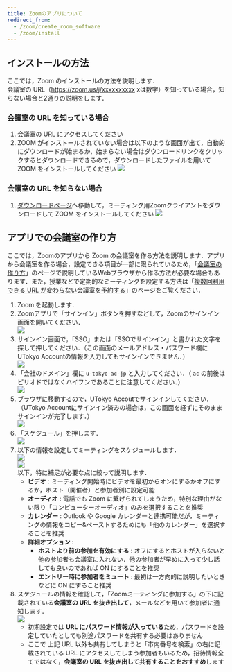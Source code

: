 ```yaml
---
title: Zoomのアプリについて
redirect_from:
  - /zoom/create_room_software
  - /zoom/install
---
```


## インストールの方法

ここでは，Zoom のインストールの方法を説明します．  
会議室の URL（https://zoom.us/j/xxxxxxxxxx xは数字）を知っている場合，知らない場合と2通りの説明をします．  


### 会議室の URL を知っている場合
  1. 会議室の URL にアクセスしてください
  1. ZOOM がインストールされていない場合は以下のような画面が出て，自動的にダウンロードが始まるか，始まらない場合はダウンロードリンクをクリックするとダウンロードできるので，ダウンロードしたファイルを用いて ZOOM をインストールしてください
    ![](pc_with_url.png)
  
  
### 会議室の URL を知らない場合
  1. <a href="https://zoom.us/download" target="_blank">ダウンロードページ</a>へ移動して，ミーティング用Zoomクライアントをダウンロードして ZOOM をインストールしてください
	![](pc_web.png) 

## アプリでの会議室の作り方

ここでは，Zoomのアプリから Zoom の会議室を作る方法を説明します．アプリから会議室を作る場合，設定できる項目が一部に限られているため，「[会議室の作り方](/zoom/create_room)」のページで説明しているWebブラウザから作る方法が必要な場合もあります．また，授業などで定期的なミーティングを設定する方法は「[複数回利用できる URL が変わらない会議室を予約する](/zoom/how/faculty_members/schedule)」のページをご覧ください．  

<ol>
  <li> Zoom を起動します．</li>
  <li> Zoomアプリで「サインイン」ボタンを押すなどして，Zoomのサインイン画面を開いてください．<br>
    <img src="/zoom/signin/4.png"> </li>
  <li> サインイン画面で，「SSO」または「SSOでサインイン」と書かれた文字を探して押してください．（この画面のメールアドレス・パスワード欄にUTokyo Accountの情報を入力してもサインインできません．）<br>
    <img src="/zoom/signin/5.png"> </li>
  <li>「会社のドメイン」欄に <code>u-tokyo-ac-jp</code> と入力してください．（ <code>ac</code> の前後はピリオドではなくハイフンであることに注意してください．）<br>
    <img src="/zoom/signin/6.png"> </li>
  <li> ブラウザに移動するので，UTokyo Accoutでサインインしてください．（UTokyo Accountにサインイン済みの場合は，この画面を経ずにそのままサインインが完了します．）<br>
    <img src="/zoom/signin/2.png"> </li>
  <li> 「スケジュール」を押します．<br>
    <img src="top2.png"> </li>
  <li> 以下の情報を設定してミーティングをスケジュールします．<br>  
    <img src="schedule.png"> <br>
    <img src="schedule_detail.png"> <br> 
    以下，特に補足が必要な点に絞って説明します．
    <ul>
      <li> <strong>ビデオ</strong> : ミーティング開始時にビデオを最初からオンにするかオフにするか，ホスト（開催者）と参加者別に設定可能</li>
      <li> <strong>オーディオ</strong> : 電話でも Zoom に繋げられてしまうため，特別な理由がない限り「コンピューターオーディオ」のみを選択することを推奨 </li>
      <li> <strong>カレンダー</strong> : Outlook や Google カレンダーと連携可能だが，ミーティングの情報をコピー&ペーストするためにも「他のカレンダー」を選択することを推奨</li>
      <li> <strong>詳細オプション</strong> : 
        <ul>
          <li><strong>ホストより前の参加を有効にする</strong> : オフにするとホストが入らないと他の参加者も会議室に入れない．他の参加者が早めに入って少し話しても良いのであれば ON にすることを推奨</li>
          <li><strong>エントリー時に参加者をミュート</strong> : 最初は一方向的に説明したいときなどに ON にすること推奨</li>
        </ul>
      </li>
    </ul>
  </li>
  <li> スケジュールの情報を確認して，「Zoomミーティングに参加する」の下に記載されている<strong>会議室の URL を抜き出して</strong>，メールなどを用いて参加者に通知します．<br>
    <img src="schedule_info.png"> 
    <ul>
      <li>初期設定では <strong>URL にパスワード情報が入っている</strong>ため，パスワードを設定していたとしても別途パスワードを共有する必要はありません</li>
      <li>ここで 上記 URL 以外も共有してしまうと「市内番号を検索」の右に記載されている URL にアクセスしてしまう参加者もいるため，招待情報全てではなく，<strong>会議室の URL を抜き出して共有することをおすすめ</strong>します</li>      
    </ul>
  </li>
</ol>
